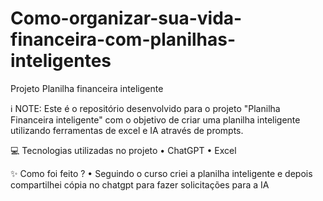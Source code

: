 # Como-organizar-sua-vida-financeira-com-planilhas-inteligentes
Projeto Planilha financeira inteligente

ℹ️ NOTE: Este é o repositório desenvolvido para o projeto "Planilha Financeira inteligente" com o objetivo de criar uma planilha inteligente utilizando ferramentas de excel e IA através de prompts.

💻 Tecnologias utilizadas no projeto • ChatGPT • Excel

✨ Como foi feito ? • Seguindo o curso criei a planilha inteligente e depois compartilhei cópia no chatgpt para fazer solicitações para a IA


